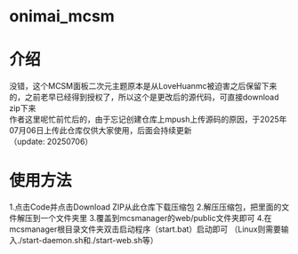 # onimai_mcsm
<h1>介绍</h1>
没错，这个MCSM面板二次元主题原本是从LoveHuanmc被迫害之后保留下来的，之前老早已经得到授权了，所以这个是更改后的源代码，可直接download zip下来<br>
作者这里呢忙前忙后的，由于忘记创建仓库上mpush上传源码的原因，于2025年07月06日上传此仓库仅供大家使用，后面会持续更新<br>
（update: 20250706）
<h1>使用方法</h1>
1.点击Code并点击Download ZIP从此仓库下载压缩包
2.解压压缩包，把里面的文件解压到一个文件夹里
3.覆盖到mcsmanager的web/public文件夹即可
4.在mcsmanager根目录文件夹双击启动程序（start.bat）启动即可
（Linux则需要输入./start-daemon.sh和./start-web.sh等）
